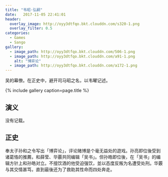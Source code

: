 ```yaml
---
title: "韦昭·弘嗣"
date:   2017-11-05 22:41:01
header:
  overlay_image: http://oyy3dtfqo.bkt.clouddn.com/s320-1.png
  overlay_filter: 0.5
categories:
  - Games
  - Sango
gallery:
  - image_path: http://oyy3dtfqo.bkt.clouddn.com/506-1.png
  - image_path: http://oyy3dtfqo.bkt.clouddn.com/a91-1.png
    alt: "博弈论"
  - image_path: http://oyy3dtfqo.bkt.clouddn.com/a172-1.png
---
```


吴的幕僚。在正史中，避开司马昭之名，以韦曜记述。

{% include gallery caption=page.title %}

## 演义

没有记载。

## 正史

奉太子孙和之令写出「博弈论」，评论赌博是个毫无益处的遊戏。孙亮即位後受到诸葛恪的推薦，和薛莹、华覈共同编辑「吴书」。但孙皓即位後，在「吴书」的编辑方针上和孙皓对立。不擅饮酒的他受迫强饮，並以态度反叛为名遭受处刑。华覈与其交情甚笃，直到最後还为了救助其性命而四处奔走。